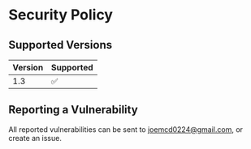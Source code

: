 # Security Policy

## Supported Versions

| Version | Supported          |
| ------- | ------------------ |
| 1.3   | :white_check_mark: |

## Reporting a Vulnerability

All reported vulnerabilities can be sent to joemcd0224@gmail.com, or create an issue.
